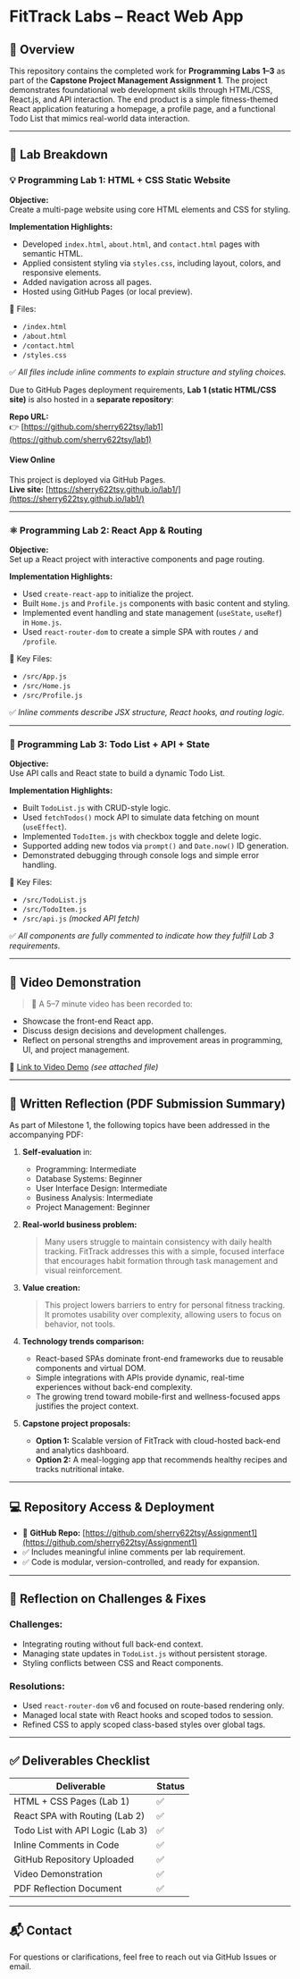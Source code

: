 # FitTrack Labs – React Web App

## 📌 Overview

This repository contains the completed work for **Programming Labs 1–3** as part of the **Capstone Project Management Assignment 1**. The project demonstrates foundational web development skills through HTML/CSS, React.js, and API interaction. The end product is a simple fitness-themed React application featuring a homepage, a profile page, and a functional Todo List that mimics real-world data interaction.

---

## 🧪 Lab Breakdown

### 💡 Programming Lab 1: HTML + CSS Static Website

**Objective:**  
Create a multi-page website using core HTML elements and CSS for styling.

**Implementation Highlights:**

- Developed `index.html`, `about.html`, and `contact.html` pages with semantic HTML.
- Applied consistent styling via `styles.css`, including layout, colors, and responsive elements.
- Added navigation across all pages.
- Hosted using GitHub Pages (or local preview).

📁 Files:
- `/index.html`  
- `/about.html`  
- `/contact.html`  
- `/styles.css`  

✅ *All files include inline comments to explain structure and styling choices.*



Due to GitHub Pages deployment requirements, **Lab 1 (static HTML/CSS site)** is also hosted in a **separate repository**:

**Repo URL:**  
👉 [https://github.com/sherry622tsy/lab1](https://github.com/sherry622tsy/lab1)


#### View Online

This project is deployed via GitHub Pages.  
**Live site:** [https://sherry622tsy.github.io/lab1/](https://sherry622tsy.github.io/lab1/)


---


### ⚛️ Programming Lab 2: React App & Routing

**Objective:**  
Set up a React project with interactive components and page routing.

**Implementation Highlights:**

- Used `create-react-app` to initialize the project.
- Built `Home.js` and `Profile.js` components with basic content and styling.
- Implemented event handling and state management (`useState`, `useRef`) in `Home.js`.
- Used `react-router-dom` to create a simple SPA with routes `/` and `/profile`.

📁 Key Files:
- `/src/App.js`  
- `/src/Home.js`  
- `/src/Profile.js`  

✅ *Inline comments describe JSX structure, React hooks, and routing logic.*

---

### 🧩 Programming Lab 3: Todo List + API + State

**Objective:**  
Use API calls and React state to build a dynamic Todo List.

**Implementation Highlights:**

- Built `TodoList.js` with CRUD-style logic.
- Used `fetchTodos()` mock API to simulate data fetching on mount (`useEffect`).
- Implemented `TodoItem.js` with checkbox toggle and delete logic.
- Supported adding new todos via `prompt()` and `Date.now()` ID generation.
- Demonstrated debugging through console logs and simple error handling.

📁 Key Files:
- `/src/TodoList.js`  
- `/src/TodoItem.js`  
- `/src/api.js` *(mocked API fetch)*  

✅ *All components are fully commented to indicate how they fulfill Lab 3 requirements.*

---

## 🎥 Video Demonstration

> 📌 A 5–7 minute video has been recorded to:
- Showcase the front-end React app.
- Discuss design decisions and development challenges.
- Reflect on personal strengths and improvement areas in programming, UI, and project management.

🎥 [Link to Video Demo](#) *(see attached file)*

---

## 📄 Written Reflection (PDF Submission Summary)

As part of Milestone 1, the following topics have been addressed in the accompanying PDF:

1. **Self-evaluation** in:
   - Programming: Intermediate
   - Database Systems: Beginner
   - User Interface Design: Intermediate
   - Business Analysis: Intermediate
   - Project Management: Beginner

2. **Real-world business problem:**
   > Many users struggle to maintain consistency with daily health tracking. FitTrack addresses this with a simple, focused interface that encourages habit formation through task management and visual reinforcement.

3. **Value creation:**
   > This project lowers barriers to entry for personal fitness tracking. It promotes usability over complexity, allowing users to focus on behavior, not tools.

4. **Technology trends comparison:**
   - React-based SPAs dominate front-end frameworks due to reusable components and virtual DOM.
   - Simple integrations with APIs provide dynamic, real-time experiences without back-end complexity.
   - The growing trend toward mobile-first and wellness-focused apps justifies the project context.

5. **Capstone project proposals:**
   - **Option 1:** Scalable version of FitTrack with cloud-hosted back-end and analytics dashboard.
   - **Option 2:** A meal-logging app that recommends healthy recipes and tracks nutritional intake.

---

## 💻 Repository Access & Deployment

- 🔗 **GitHub Repo:** [https://github.com/sherry622tsy/Assignment1](https://github.com/sherry622tsy/Assignment1)
- ✅ Includes meaningful inline comments per lab requirement.
- ✅ Code is modular, version-controlled, and ready for expansion.

---

## 🧠 Reflection on Challenges & Fixes

### Challenges:
- Integrating routing without full back-end context.
- Managing state updates in `TodoList.js` without persistent storage.
- Styling conflicts between CSS and React components.

### Resolutions:
- Used `react-router-dom` v6 and focused on route-based rendering only.
- Managed local state with React hooks and scoped todos to session.
- Refined CSS to apply scoped class-based styles over global tags.

---

## ✅ Deliverables Checklist

| Deliverable                       | Status |
|----------------------------------|--------|
| HTML + CSS Pages (Lab 1)         | ✅     |
| React SPA with Routing (Lab 2)   | ✅     |
| Todo List with API Logic (Lab 3) | ✅     |
| Inline Comments in Code          | ✅     |
| GitHub Repository Uploaded       | ✅     |
| Video Demonstration              | ✅     |
| PDF Reflection Document          | ✅     |

---

## 📬 Contact

For questions or clarifications, feel free to reach out via GitHub Issues or email.

